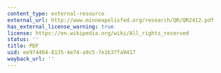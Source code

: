 ```yaml
---
content_type: external-resource
external_url: http://www.minneapolisfed.org/research/QR/QR2412.pdf
has_external_license_warning: true
license: https://en.wikipedia.org/wiki/All_rights_reserved
status: ''
title: PDF
uid: ee974404-8135-4e74-a9c5-7e1b37fa9417
wayback_url: ''
---
```

